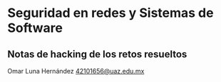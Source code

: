 # Seguridad en redes y Sistemas de Software

## Notas de hacking de los retos resueltos

Omar Luna Hernández
42101656@uaz.edu.mx